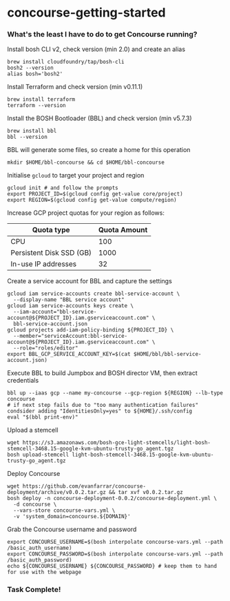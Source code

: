 # concourse-getting-started
### What's the least I have to do to get Concourse running?

Install bosh CLI v2, check version (min 2.0) and create an alias

```
brew install cloudfoundry/tap/bosh-cli
bosh2 --version
alias bosh='bosh2'
```

Install Terraform and check version (min v0.11.1)

```
brew install terraform
terraform --version
```

Install the BOSH Bootloader (BBL) and check version (min v5.7.3)

```
brew install bbl
bbl --version
```

BBL will generate some files, so create a home for this operation

```
mkdir $HOME/bbl-concourse && cd $HOME/bbl-concourse
```

Initialise `gcloud` to target your project and region

```
gcloud init # and follow the prompts
export PROJECT_ID=$(gcloud config get-value core/project)
export REGION=$(gcloud config get-value compute/region)
```

Increase GCP project quotas for your region as follows:

Quota type               | Quota Amount
------------------------ | ------------
CPU                      | 100
Persistent Disk SSD (GB) | 1000
In-use IP addresses      | 32

Create a service account for BBL and capture the settings
```
gcloud iam service-accounts create bbl-service-account \
  --display-name "BBL service account"
gcloud iam service-accounts keys create \
  --iam-account="bbl-service-account@${PROJECT_ID}.iam.gserviceaccount.com" \
  bbl-service-account.json
gcloud projects add-iam-policy-binding ${PROJECT_ID} \
  --member="serviceAccount:bbl-service-account@${PROJECT_ID}.iam.gserviceaccount.com" \
  --role="roles/editor"
export BBL_GCP_SERVICE_ACCOUNT_KEY=$(cat $HOME/bbl/bbl-service-account.json)
```

Execute BBL to build Jumpbox and BOSH director VM, then extract credentials
```
bbl up --iaas gcp --name my-concourse --gcp-region ${REGION} --lb-type concourse
# if next step fails due to "too many authentication failures" condsider adding "IdentitiesOnly=yes" to ${HOME}/.ssh/config
eval "$(bbl print-env)"
```

Upload a stemcell
```
wget https://s3.amazonaws.com/bosh-gce-light-stemcells/light-bosh-stemcell-3468.15-google-kvm-ubuntu-trusty-go_agent.tgz
bosh upload-stemcell light-bosh-stemcell-3468.15-google-kvm-ubuntu-trusty-go_agent.tgz
```

Deploy Concourse
```
wget https://github.com/evanfarrar/concourse-deployment/archive/v0.0.2.tar.gz && tar xvf v0.0.2.tar.gz
bosh deploy -n concourse-deployment-0.0.2/concourse-deployment.yml \
  -d concourse \
  --vars-store concourse-vars.yml \
  -v 'system_domain=concourse.${DOMAIN}'
```

Grab the Concourse username and password
```
export CONCOURSE_USERNAME=$(bosh interpolate concourse-vars.yml --path /basic_auth_username)
export CONCOURSE_PASSWORD=$(bosh interpolate concourse-vars.yml --path /basic_auth_password)
echo ${CONCOURSE_USERNAME} ${CONCOURSE_PASSWORD} # keep them to hand for use with the webpage
```


### Task Complete!
